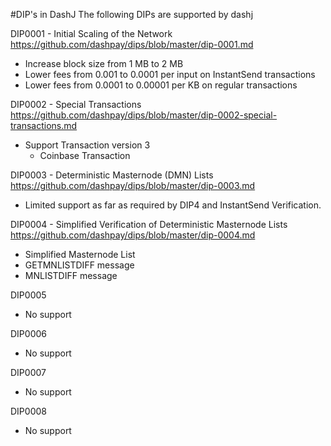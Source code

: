 #DIP's in DashJ
The following DIPs are supported by dashj

DIP0001 - Initial Scaling of the Network
https://github.com/dashpay/dips/blob/master/dip-0001.md
* Increase block size from 1 MB to 2 MB
* Lower fees from 0.001 to 0.0001 per input on InstantSend transactions
* Lower fees from 0.0001 to 0.00001 per KB on regular transactions

DIP0002 - Special Transactions
https://github.com/dashpay/dips/blob/master/dip-0002-special-transactions.md
* Support Transaction version 3
    * Coinbase Transaction

DIP0003 - Deterministic Masternode (DMN) Lists
https://github.com/dashpay/dips/blob/master/dip-0003.md
* Limited support as far as required by DIP4 and InstantSend Verification.

DIP0004 - Simplified Verification of Deterministic Masternode Lists
https://github.com/dashpay/dips/blob/master/dip-0004.md
* Simplified Masternode List
* GETMNLISTDIFF message
* MNLISTDIFF message

DIP0005
* No support

DIP0006
* No support

DIP0007
* No support

DIP0008
* No support